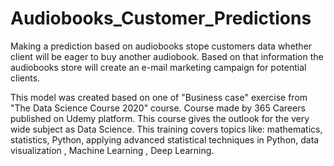 # Audiobooks_Customer_Predictions
Making a prediction based on audiobooks stope customers data whether client will be eager to buy another audiobook. Based on that information the audiobooks store will create an e-mail marketing campaign for potential clients. 


This model was created based on one of "Business case" exercise from "The Data Science Course 2020" course.
Course made by 365 Careers published on Udemy platform. This course gives the outlook for the very wide subject as Data Science.
This training covers topics like: mathematics, statistics, Python, applying advanced statistical techniques in Python,
data visualization  , Machine Learning  , Deep Learning.
